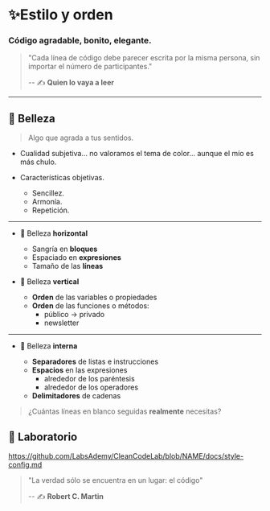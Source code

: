 # ✨Estilo y orden

### Código agradable, bonito, elegante.

> "Cada línea de código debe parecer escrita por la misma persona, sin importar el número de participantes."
>
> -- ✍️ **Quien lo vaya a leer**

---

## 🌼 Belleza

> Algo que agrada a tus sentidos.

- Cualidad subjetiva... no valoramos el tema de color... aunque el mío es más chulo.

- Características objetivas.

  - Sencillez.
  - Armonía.
  - Repetición.

---

- 🚥 Belleza **horizontal**

  - Sangría en **bloques**
  - Espaciado en **expresiones**
  - Tamaño de las **líneas**

- 🚦 Belleza **vertical**

  - **Orden** de las variables o propiedades
  - **Orden** de las funciones o métodos:
    - público -> privado
    - newsletter

---

- 🔬 Belleza **interna**

  - **Separadores** de listas e instrucciones
  - **Espacios** en las expresiones
    - alrededor de los paréntesis
    - alrededor de los operadores
  - **Delimitadores** de cadenas

> ¿Cuántas líneas en blanco seguidas **realmente** necesitas?


## 📝 Laboratorio

https://github.com/LabsAdemy/CleanCodeLab/blob/NAME/docs/style-config.md

> "La verdad sólo se encuentra en un lugar: el código"
>
> -- ✍️ **Robert C. Martin**


